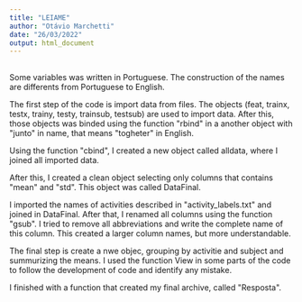 ```yaml
---
title: "LEIAME"
author: "Otávio Marchetti"
date: "26/03/2022"
output: html_document
---
```



## 

Some variables was written in Portuguese. The construction of the names are differents from Portuguese to English. 

The first step of the code is import data from files. The objects (feat, trainx, testx, trainy, testy, trainsub, testsub) are used to import data. After this, those objects was binded using the function "rbind" in a another object with "junto" in name, that means "togheter" in English. 

Using the function "cbind", I created a new object called alldata, where I joined all imported data. 

After this, I created a clean object selecting only columns that contains "mean" and "std". This object was called DataFinal.

I imported the names of activities described in "activity_labels.txt" and joined in DataFinal.
After that, I renamed all columns using the function "gsub". I tried to remove all abbreviations and write the complete name of this column. This created a larger column names, but more understandable.

The final step is create a nwe objec, grouping by activitie and subject and summurizing the means. I used the function View in some parts of the code to follow the development of code and identify any mistake.

I finished with a function that created my final archive, called "Resposta".






